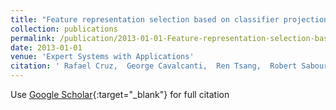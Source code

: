 ```yaml
---
title: "Feature representation selection based on classifier projection space and oracle analysis"
collection: publications
permalink: /publication/2013-01-01-Feature-representation-selection-based-on-classifier-projection-space-and-oracle-analysis
date: 2013-01-01
venue: 'Expert Systems with Applications'
citation: ' Rafael Cruz,  George Cavalcanti,  Ren Tsang,  Robert Sabourin, &quot;Feature representation selection based on classifier projection space and oracle analysis.&quot; Expert Systems with Applications, 2013.'
---
```

Use [Google Scholar](https://scholar.google.com/scholar?q=Feature+representation+selection+based+on+classifier+projection+space+and+oracle+analysis){:target="_blank"} for full citation